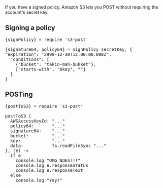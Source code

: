 
If you have a signed policy, Amazon S3 lets you POST without requiring the account's secret key.


## Signing a policy
<pre>
{signPolicy} = require 's3-post'

{signature64, policy64} = signPolicy secretKey, {
"expiration": "2999-12-30T12:00:00.000Z",
  "conditions": [
    {"bucket": "takin-mah-bukket"},
    ["starts-with", "$key", ""]
  ]
}
</pre>


## POSTing
<pre>
{postToS3} = require 's3-post'

postToS3 {
  AWSAccessKeyId: "..."
  policy64:       "..."
  signature64:    "..."
  bucket:         "..."
  key:            "..."
  data:           fs.readFileSync "..."
}, (e) ->
  if e
    console.log "OMG NOES!!!"
    console.log e.responseStatus
    console.log e.responseText
  else
    console.log "Yay!"
</pre>
